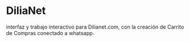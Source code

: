 # DiliaNet
interfaz y trabajo interactivo para Dilianet.com, con la creación de Carrito de Compras conectado a whatsapp.
